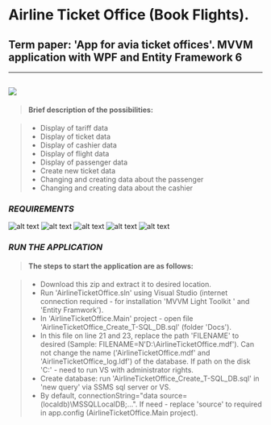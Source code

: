 # Airline Ticket Office (Book Flights).
## Term paper: 'App for avia ticket offices'. MVVM application with WPF and Entity Framework 6

---
<a href="https://github.com/VladTsiukin/AirlineTicketOffice/tree/master/AirlineTicketOffice.Main/Docs/ATOpresent.gif"><img src="https://github.com/VladTsiukin/AirlineTicketOffice/tree/master/AirlineTicketOffice.Main/Docs/ATOpresent.gif"></a>
---
> #### Brief description of the possibilities:

> - Display of tariff data
> - Display of ticket data
> - Display of cashier data
> - Display of flight data
> - Display of passenger data
> - Create new ticket data
> - Changing and creating data about the passenger
> - Changing and creating data about the cashier


### ***REQUIREMENTS***

![alt text](https://img.shields.io/badge/.NET%20Framework-4.0%20or%20above-blue.svg)
![alt text](https://img.shields.io/badge/Visual%20Studio-2015%20or%20above-blue.svg)
![alt text](https://img.shields.io/badge/SQL%20Server-2008%20or%20above-blue.svg)
![alt text](https://img.shields.io/badge/Platform-WINDOWS%20XP%20or%20above-blue.svg)
![alt text](https://img.shields.io/badge/Dependencies-MVVM%20Light%3A%20v5.3%20%7C%20EF%20v6.1%20%7C%20internet%20connection%20required-blue.svg)


### ***RUN THE APPLICATION***

>#### The steps to start the application are as follows:

> - Download this zip and extract it to desired location.
> - Run 'AirlineTicketOffice.sln' using Visual Studio (internet connection required - for installation 'MVVM Light Toolkit ' and 'Entity Framwork').
> - In 'AirlineTicketOffice.Main' project - open file 'AirlineTicketOffice_Create_T-SQL_DB.sql' (folder 'Docs').
> - In this file on line 21 and 23, replace the path 'FILENAME' to desired (Sample: FILENAME=N'D:\AirlineTicketOffice.mdf'). Can not change the name ('AirlineTicketOffice.mdf' and 'AirlineTicketOffice_log.ldf') of the database. If path on the disk 'C:' - need to run VS with administrator rights.
> - Create database: run 'AirlineTicketOffice_Create_T-SQL_DB.sql' in 'new query' via SSMS sql server or VS.
> - By default, connectionString="data source=(localdb)\MSSQLLocalDB;...". If need - replace 'source' to required in app.config (AirlineTicketOffice.Main project).
